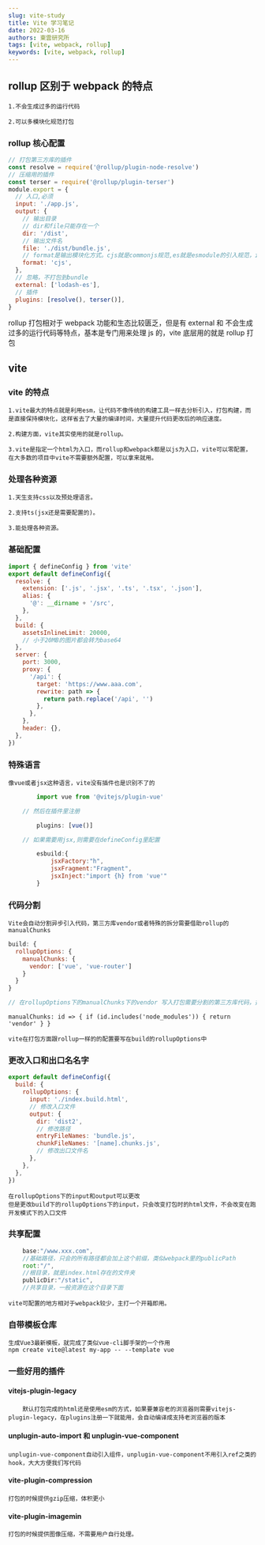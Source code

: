 ```yaml
---
slug: vite-study
title: Vite 学习笔记
date: 2022-03-16
authors: 東雲研究所
tags: [vite, webpack, rollup]
keywords: [vite, webpack, rollup]
---
```


## rollup 区别于 webpack 的特点

    1.不会生成过多的运行代码

    2.可以多模块化规范打包

### rollup 核心配置

```javascript title='rollup.config.js'
// 打包第三方库的插件
const resolve = require('@rollup/plugin-node-resolve')
// 压缩用的插件
const terser = require('@rollup/plugin-terser')
module.export = {
  // 入口,必须
  input: './app.js',
  output: {
    // 输出目录
    // dir和file只能存在一个
    dir: '/dist',
    // 输出文件名
    file: './dist/bundle.js',
    // format是输出模块化方式。cjs就是commonjs规范,es就是esmodule的引入规范，iife是浏览器版本，umd,amd
    format: 'cjs',
  },
  // 忽略，不打包到bundle
  external: ['lodash-es'],
  // 插件
  plugins: [resolve(), terser()],
}
```

rollup 打包相对于 webpack 功能和生态比较匮乏，但是有 external 和 不会生成过多的运行代码等特点，基本是专门用来处理 js 的，vite 底层用的就是 rollup 打包

## vite

### vite 的特点

    1.vite最大的特点就是利用esm，让代码不像传统的构建工具一样去分析引入，打包构建，而是直接保持模块化，这样省去了大量的编译时间，大量提升代码更改后的响应速度。

    2.构建方面，vite其实使用的就是rollup。

    3.vite是指定一个html为入口，而rollup和webpack都是以js为入口，vite可以零配置，在大多数的项目中vite不需要额外配置，可以拿来就用。

### 处理各种资源

    1.天生支持css以及预处理语言。

    2.支持ts(jsx还是需要配置的)。

    3.能处理各种资源。

### 基础配置

```javascript title='vite.config.js'
import { defineConfig } from 'vite'
export default defineConfig({
  resolve: {
    extension: ['.js', '.jsx', '.ts', '.tsx', '.json'],
    alias: {
      '@': __dirname + '/src',
    },
  },
  build: {
    assetsInlineLimit: 20000,
    // 小于20MB的图片都会转为base64
  },
  server: {
    port: 3000,
    proxy: {
      '/api': {
        target: 'https://www.aaa.com',
        rewrite: path => {
          return path.replace('/api', '')
        },
      },
    },
    header: {},
  },
})
```

### 特殊语言

    像vue或者jsx这种语言，vite没有插件也是识别不了的

```javascript title='vite.config.js'
        import vue from '@vitejs/plugin-vue'

    // 然后在插件里注册

        plugins: [vue()]

    // 如果需要用jsx,则需要在defineConfig里配置

        esbuild:{
            jsxFactory:"h",
            jsxFragment:"Fragment",
            jsxInject:"import {h} from 'vue'"
        }
```

### 代码分割

    Vite会自动分割异步引入代码，第三方库vendor或者特殊的拆分需要借助rollup的manualChunks

```javascript title='vite.config.js'
build: {
  rollupOptions: {
    manualChunks: {
      vendor: ['vue', 'vue-router']
    }
  }
}

// 在rollupOptions下的manualChunks下的vendor 写入打包需要分割的第三方库代码，打包完成后vendor.js就包含这些第三方库了，如果太多库不想写也可以manualChunks写个函数
```

    manualChunks: id => { if (id.includes('node_modules')) { return 'vendor' } }

    vite在打包方面跟rollup一样的的配置要写在build的rollupOptions中

### 更改入口和出口名名字

```javascript title='vite.config.js'
export default defineConfig({
  build: {
    rollupOptions: {
      input: './index.build.html',
      // 修改入口文件
      output: {
        dir: 'dist2',
        // 修改路径
        entryFileNames: 'bundle.js',
        chunkFileNames: '[name].chunks.js',
        // 修改出口文件名
      },
    },
  },
})
```

    在rollupOptions下的input和output可以更改
    但是更改build下的rollupOptions下的input，只会改变打包时的html文件，不会改变在跑开发模式下的入口文件

### 共享配置

```javascript title='vite.config.js'
    base:"/www.xxx.com",
    //基础路径，只会的所有路径都会加上这个前缀，类似webpack里的publicPath
    root:"/",
    //根目录，就是index.html存在的文件夹
    publicDir:"/static",
    //共享目录，一般资源在这个目录下面
```

    vite可配置的地方相对于webpack较少，主打一个开箱即用。

### 自带模板仓库

    生成Vue3最新模板，就完成了类似vue-cli脚手架的一个作用
    npm create vite@latest my-app -- --template vue

### 一些好用的插件

#### vitejs-plugin-legacy

        默认打包完成的html还是使用esm的方式，如果要兼容老的浏览器则需要vitejs-plugin-legacy，在plugins注册一下就能用，会自动编译成支持老浏览器的版本

#### unplugin-auto-import 和 unplugin-vue-component

    unplugin-vue-component自动引入组件，unplugin-vue-component不用引入ref之类的hook，大大方便我们写代码

#### vite-plugin-compression

    打包的时候提供gzip压缩，体积更小

#### vite-plugin-imagemin

    打包的时候提供图像压缩，不需要用户自行处理。

```

```
